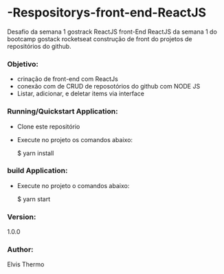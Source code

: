 # -Respositorys-front-end-ReactJS
Desafio da semana 1 gostrack ReactJS front-End
ReactJS da semana 1 do bootcamp gostack rocketseat construção de front do projetos de repositórios do github.

### Objetivo:
*   crinação de front-end com ReactJs
*   conexão com de CRUD de reposotórios do github com NODE JS
*   Listar, adicionar, e deletar items via interface

### Running/Quickstart Application:

*   Clone este repositório
*   Execute no projeto os comandos abaixo:

    $ yarn install

### build Application:
*   Execute no projeto o comandos abaixo:

    $ yarn start


### Version:

1.0.0

### Author:

Elvis Thermo  
